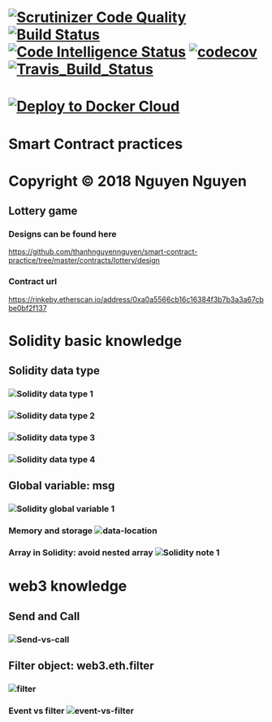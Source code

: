 

# [![Scrutinizer Code Quality](https://scrutinizer-ci.com/g/thanhnguyennguyen/smart-contract-practice/badges/quality-score.png?b=master)](https://scrutinizer-ci.com/g/thanhnguyennguyen/smart-contract-practice/?branch=master) [![Build Status](https://scrutinizer-ci.com/g/thanhnguyennguyen/smart-contract-practice/badges/build.png?b=master)](https://scrutinizer-ci.com/g/thanhnguyennguyen/smart-contract-practice/build-status/master)[![Code Intelligence Status](https://scrutinizer-ci.com/g/thanhnguyennguyen/smart-contract-practice/badges/code-intelligence.svg?b=master)](https://scrutinizer-ci.com/code-intelligence)   [![codecov](https://codecov.io/gh/thanhnguyennguyen/smart-contract-practice/branch/master/graph/badge.svg)](https://codecov.io/gh/thanhnguyennguyen/smart-contract-practice) [![Travis_Build_Status](https://travis-ci.com/thanhnguyennguyen/smart-contract-practice.svg?branch=master)](https://travis-ci.com/thanhnguyennguyen/smart-contract-practice)

# [![Deploy to Docker Cloud](https://files.cloud.docker.com/images/deploy-to-dockercloud.svg)](https://cloud.docker.com/stack/deploy/?repo=https://github.com/thanhnguyennguyen/smart-contract-practice/)
# Smart Contract practices
# Copyright © 2018 Nguyen Nguyen

## Lottery game
### Designs can be found here
https://github.com/thanhnguyennguyen/smart-contract-practice/tree/master/contracts/lottery/design
### Contract  url
https://rinkeby.etherscan.io/address/0xa0a5566cb16c16384f3b7b3a3a67cbbe0bf2f137

# Solidity basic knowledge
## Solidity data type
### ![Solidity data type 1](https://i.imgur.com/2P3XeQR.png)
### ![Solidity data type 2](https://i.imgur.com/majsyDN.png)
### ![Solidity data type 3](https://i.imgur.com/Yy9WIXI.png)
### ![Solidity data type 4](https://i.imgur.com/eL8TkKa.png)
## Global variable: msg
### ![Solidity global variable 1](https://i.imgur.com/XWEcnzk.png)
### Memory and storage ![data-location](https://i.imgur.com/rGxYPwt.jpg)
### Array in Solidity: avoid nested array ![Solidity note 1](https://i.imgur.com/OkIIVRb.png)


# web3 knowledge
## Send and Call
### ![Send-vs-call](https://i.imgur.com/m3ji3et.jpg)
## Filter object: web3.eth.filter
### ![filter](https://i.imgur.com/sFdgMLV.jpg)
### Event vs filter ![event-vs-filter](https://i.imgur.com/sb1RVbI.jpg)


